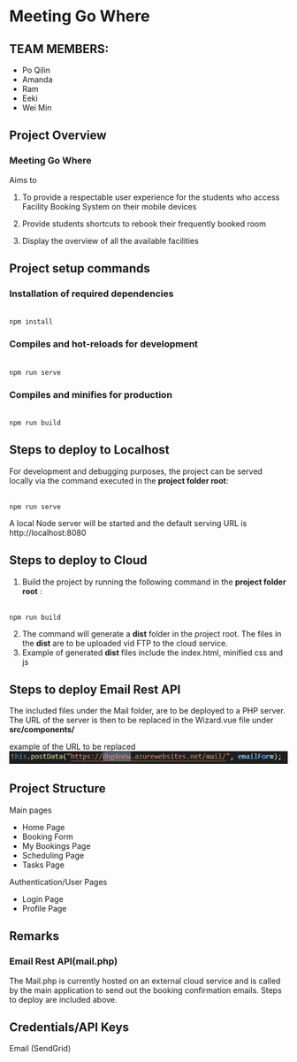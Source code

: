# Meeting Go Where

  

## TEAM MEMBERS:

- Po Qilin
- Amanda
- Ram
- Eeki
- Wei Min

  
## Project Overview


### Meeting Go Where
Aims to

1. To provide a respectable user experience for the students who access Facility Booking System on their  mobile devices

2. Provide students shortcuts to rebook their frequently booked room

3. Display the overview of all the available facilities
 
  

  

## Project setup commands
### Installation of required dependencies
```

npm install

```

  

### Compiles and hot-reloads for development

```

npm run serve

```

  

### Compiles and minifies for production

```

npm run build

```

## Steps to deploy to Localhost

For development and debugging purposes, the project can be served locally via the command executed in the **project folder root**:

```

npm run serve

```
A local Node server will be started and the default serving URL is http://localhost:8080

## Steps to deploy to Cloud

1. Build the project by running the following command in the **project folder root** :
	

```

npm run build

```

2. The command will generate a **dist** folder in the project root.  The files in the **dist** are to be uploaded  vid FTP to the cloud service.
3. Example of generated **dist** files include the index.html, minified css and js 

## Steps to deploy Email Rest API

The included files under the Mail folder, are to be deployed to a PHP server. The URL of the server is then to be replaced in the Wizard.vue file under **src/components/**

example of the URL to be replaced
![enter image description here](screenshots/email_server_endpoint.PNG)

## Project Structure 

Main pages
  - Home Page
  - Booking Form
  - My Bookings Page
  - Scheduling Page
  - Tasks Page
 

Authentication/User Pages
 - Login Page 
 - Profile Page
 

## Remarks 

### Email Rest API(mail.php)
The Mail.php is currently hosted on an external cloud service and is called by the main application to send out the booking confirmation emails. Steps to deploy are included above.

## Credentials/API Keys

Email (SendGrid)





  


